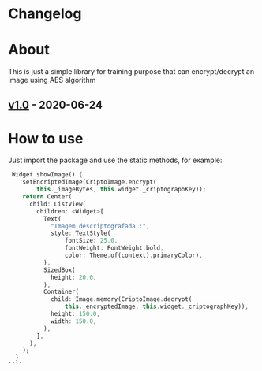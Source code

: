# Changelog



# About

This is just a simple library for training purpose that can encrypt/decrypt an image using AES algorithm

## [v1.0](https://github.com/renanklein/flutter-imageCripto/releases/tag/v1.0) - 2020-06-24

# How to use

Just import the package and use the static methods, for example:

`````dart
 Widget showImage() {
    setEncriptedImage(CriptoImage.encrypt(
        this._imageBytes, this.widget._criptographKey));
    return Center(
      child: ListView(
        children: <Widget>[
          Text(
            "Imagem descriptografada :",
            style: TextStyle(
                fontSize: 25.0,
                fontWeight: FontWeight.bold,
                color: Theme.of(context).primaryColor),
          ),
          SizedBox(
            height: 20.0,
          ),
          Container(
            child: Image.memory(CriptoImage.decrypt(
                this._encryptedImage, this.widget._criptographKey)),
            height: 150.0,
            width: 150.0,
          ),
        ],
      ),
    );
  }
````


